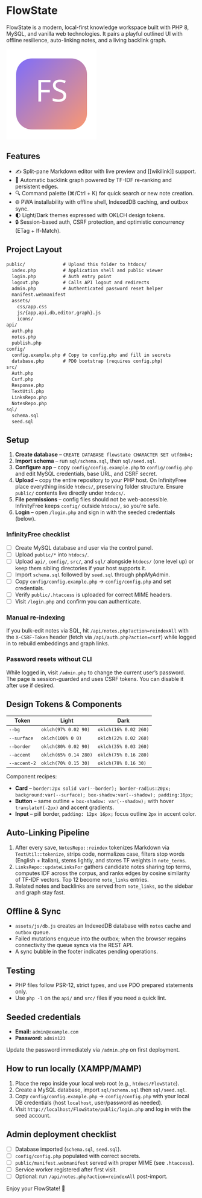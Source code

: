 # FlowState

FlowState is a modern, local-first knowledge workspace built with PHP 8, MySQL, and vanilla web technologies. It pairs a playful outlined UI with offline resilience, auto-linking notes, and a living backlink graph.

![FlowState mark](public/assets/icons/logo.svg)

## Features

- ✍️ Split-pane Markdown editor with live preview and [[wikilink]] support.
- 🔗 Automatic backlink graph powered by TF-IDF re-ranking and persistent edges.
- 🔍 Command palette (⌘/Ctrl + K) for quick search or new note creation.
- 🌐 PWA installability with offline shell, IndexedDB caching, and outbox sync.
- 🌓 Light/Dark themes expressed with OKLCH design tokens.
- 🔒 Session-based auth, CSRF protection, and optimistic concurrency (ETag + If-Match).

## Project Layout

```
public/              # Upload this folder to htdocs/
  index.php          # Application shell and public viewer
  login.php          # Auth entry point
  logout.php         # Calls API logout and redirects
  admin.php          # Authenticated password reset helper
  manifest.webmanifest
  assets/
    css/app.css
    js/{app,api,db,editor,graph}.js
    icons/
api/
  auth.php
  notes.php
  publish.php
config/
  config.example.php # Copy to config.php and fill in secrets
  database.php       # PDO bootstrap (requires config.php)
src/
  Auth.php
  Csrf.php
  Response.php
  TextUtil.php
  LinksRepo.php
  NotesRepo.php
sql/
  schema.sql
  seed.sql
```

## Setup

1. **Create database** – `CREATE DATABASE flowstate CHARACTER SET utf8mb4;`
2. **Import schema** – run `sql/schema.sql`, then `sql/seed.sql`.
3. **Configure app** – copy `config/config.example.php` to `config/config.php` and edit MySQL credentials, base URL, and CSRF secret.
4. **Upload** – copy the entire repository to your PHP host. On InfinityFree place everything inside `htdocs/`, preserving folder structure. Ensure `public/` contents live directly under `htdocs/`.
5. **File permissions** – config files should not be web-accessible. InfinityFree keeps `config/` outside `htdocs/`, so you’re safe.
6. **Login** – open `/login.php` and sign in with the seeded credentials (below).

### InfinityFree checklist

- [ ] Create MySQL database and user via the control panel.
- [ ] Upload `public/*` into `htdocs/`.
- [ ] Upload `api/`, `config/`, `src/`, and `sql/` alongside `htdocs/` (one level up) or keep them sibling directories if your host supports it.
- [ ] Import `schema.sql` followed by `seed.sql` through phpMyAdmin.
- [ ] Copy `config/config.example.php` → `config/config.php` and set credentials.
- [ ] Verify `public/.htaccess` is uploaded for correct MIME headers.
- [ ] Visit `/login.php` and confirm you can authenticate.

### Manual re-indexing

If you bulk-edit notes via SQL, hit `/api/notes.php?action=reindexAll` with the `X-CSRF-Token` header (fetch via `/api/auth.php?action=csrf`) while logged in to rebuild embeddings and graph links.

### Password resets without CLI

While logged in, visit `/admin.php` to change the current user’s password. The page is session-guarded and uses CSRF tokens. You can disable it after use if desired.

## Design Tokens & Components

| Token | Light | Dark |
| --- | --- | --- |
| `--bg` | `oklch(97% 0.02 90)` | `oklch(16% 0.02 260)` |
| `--surface` | `oklch(100% 0 0)` | `oklch(22% 0.02 260)` |
| `--border` | `oklch(80% 0.02 90)` | `oklch(35% 0.03 260)` |
| `--accent` | `oklch(65% 0.14 280)` | `oklch(75% 0.16 280)` |
| `--accent-2` | `oklch(70% 0.15 30)` | `oklch(78% 0.16 30)` |

Component recipes:

- **Card** – `border:2px solid var(--border); border-radius:20px; background:var(--surface); box-shadow:var(--shadow); padding:16px;`
- **Button** – same outline + `box-shadow: var(--shadow);` with hover `translateY(-2px)` and accent gradients.
- **Input** – pill border, `padding: 12px 16px;` focus outline `2px` in accent color.

## Auto-Linking Pipeline

1. After every save, `NotesRepo::reindex` tokenizes Markdown via `TextUtil::tokenize`, strips code, normalizes case, filters stop words (English + Italian), stems lightly, and stores TF weights in `note_terms`.
2. `LinksRepo::updateLinksFor` gathers candidate notes sharing top terms, computes IDF across the corpus, and ranks edges by cosine similarity of TF-IDF vectors. Top 12 become `note_links` entries.
3. Related notes and backlinks are served from `note_links`, so the sidebar and graph stay fast.

## Offline & Sync

- `assets/js/db.js` creates an IndexedDB database with `notes` cache and `outbox` queue.
- Failed mutations enqueue into the outbox; when the browser regains connectivity the queue syncs via the REST API.
- A sync bubble in the footer indicates pending operations.

## Testing

- PHP files follow PSR-12, strict types, and use PDO prepared statements only.
- Use `php -l` on the `api/` and `src/` files if you need a quick lint.

## Seeded credentials

- **Email:** `admin@example.com`
- **Password:** `admin123`

Update the password immediately via `/admin.php` on first deployment.

## How to run locally (XAMPP/MAMP)

1. Place the repo inside your local web root (e.g., `htdocs/FlowState`).
2. Create a MySQL database, import `sql/schema.sql` then `sql/seed.sql`.
3. Copy `config/config.example.php` → `config/config.php` with your local DB credentials (host `localhost`, user/password as needed).
4. Visit `http://localhost/FlowState/public/login.php` and log in with the seed account.

## Admin deployment checklist

- [ ] Database imported (`schema.sql`, `seed.sql`).
- [ ] `config/config.php` populated with correct secrets.
- [ ] `public/manifest.webmanifest` served with proper MIME (see `.htaccess`).
- [ ] Service worker registered after first visit.
- [ ] Optional: run `/api/notes.php?action=reindexAll` post-import.

Enjoy your FlowState! 💜
